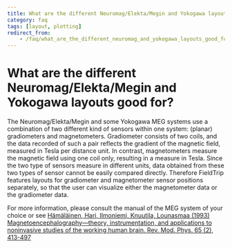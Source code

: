```yaml
---
title: What are the different Neuromag/Elekta/Megin and Yokogawa layouts good for?
category: faq
tags: [layout, plotting]
redirect_from:
    - /faq/what_are_the_different_neuromag_and_yokogawa_layouts_good_for/
---
```


# What are the different Neuromag/Elekta/Megin and Yokogawa layouts good for?

The Neuromag/Elekta/Megin and some Yokogawa MEG systems use a combination of two different kind of sensors within one system: (planar) gradiometers and magnetometers. Gradiometer consists of two coils, and the data recorded of such a pair reflects the gradient of the magnetic field, measured in Tesla per distance unit. In contrast, magnetometers measure the magnetic field using one coil only, resulting in a measure in Tesla. Since the two type of sensors measure in different units, data obtained from these two types of sensor cannot be easily compared directly. Therefore FieldTrip features layouts for gradiometer and magnetometer sensor positions separately, so that the user can visualize either the magnetometer data or the gradiometer data.

For more information, please consult the manual of the MEG system of your choice or see [Hämäläinen, Hari, Ilmoniemi, Knuutila, Lounasmaa (1993) Magnetoencephalography—theory, instrumentation, and applications to noninvasive studies of the working human brain. Rev. Mod. Phys. 65 (2), 413-497](http://rmp.aps.org/abstract/RMP/v65/i2/p413_1)
